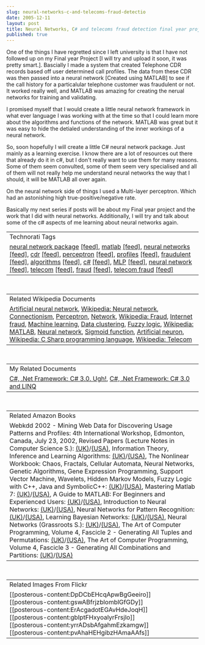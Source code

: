 ```yaml
---
slug: neural-networks-c-and-telecoms-fraud-detectio
date: 2005-12-11
layout: post
title: Neural Networks, C# and telecoms fraud detection final year project
published: true
---
```

One of the things I have regretted since I left university is that I have not followed up on my Final year Project [I will try and upload it soon, it was pretty smart.].  Bascially I made a system that created Telephone CDR records based off user determined call profiles.  The data from these CDR was then passed into a neural network [Created using MATLAB] to see if the call history for a particalular telephone customer was fraudulent or not.  It worked really well, and MATLAB was amazing for creating the nerual networks for training and validating.<p />I promised myself that I would create a little neural network framework in what ever language I was working with at the time so that I could learn more about the algorithms and functions of the network.  MATLAB was great but it was easy to hide the detialed understanding of the inner workings of a neural network.<p />So, soon hopefully I will create a little C# neural network package.  Just mainly as a learning exercise.  I know there are a lot of resources out there that already do it in c#, but I don't really want to use them for many reasons.  Some of them seem convulted, some of them seem very specialised and all of them will not really help me understand neural networks the way that I should, it will be MATLAB all over again.<p />On the neural network side of things I used a Multi-layer perceptron.  Which had an astonishing high true-positive/negative rate.<p />Basically my next series if posts will be about my Final year project and the work that I did with neural networks.  Additionally, I will try and talk about some of the c# aspects of me learning about neural networks again.<p /><table class="TechnoratiHead TagHeader">
<tr><td>Technorati Tags</td></tr>
<tr class="Technorati"><td>
<a href="http://www.kinlan.co.uk/tag/neural%20network%20package" class="Tag" rel="tag">neural network package</a> <a href="http://feeds.technorati.com/feed/posts/tag/neural%20network%20package" class="Tag">[feed]</a>, <a href="http://www.kinlan.co.uk/tag/matlab" class="Tag" rel="tag">matlab</a> <a href="http://feeds.technorati.com/feed/posts/tag/matlab" class="Tag">[feed]</a>, <a href="http://www.kinlan.co.uk/tag/neural%20networks" class="Tag" rel="tag">neural networks</a> <a href="http://feeds.technorati.com/feed/posts/tag/neural%20networks" class="Tag">[feed]</a>, <a href="http://www.kinlan.co.uk/tag/cdr" class="Tag" rel="tag">cdr</a> <a href="http://feeds.technorati.com/feed/posts/tag/cdr" class="Tag">[feed]</a>, <a href="http://www.kinlan.co.uk/tag/perceptron" class="Tag" rel="tag">perceptron</a> <a href="http://feeds.technorati.com/feed/posts/tag/perceptron" class="Tag">[feed]</a>, <a href="http://www.kinlan.co.uk/tag/profiles" class="Tag" rel="tag">profiles</a> <a href="http://feeds.technorati.com/feed/posts/tag/profiles" class="Tag">[feed]</a>, <a href="http://www.kinlan.co.uk/tag/fraudulent" class="Tag" rel="tag">fraudulent</a> <a href="http://feeds.technorati.com/feed/posts/tag/fraudulent" class="Tag">[feed]</a>, <a href="http://www.kinlan.co.uk/tag/algorithms" class="Tag" rel="tag">algorithms</a> <a href="http://feeds.technorati.com/feed/posts/tag/algorithms" class="Tag">[feed]</a>, <a href="http://www.kinlan.co.uk/tag/c%23" class="Tag" rel="tag">c#</a> <a href="http://feeds.technorati.com/feed/posts/tag/c%23" class="Tag">[feed]</a>, <a href="http://www.kinlan.co.uk/tag/MLP" class="Tag" rel="tag">MLP</a> <a href="http://feeds.technorati.com/feed/posts/tag/MLP" class="Tag">[feed]</a>, <a href="http://www.kinlan.co.uk/tag/neural%20network" class="Tag" rel="tag">neural network</a> <a href="http://feeds.technorati.com/feed/posts/tag/neural%20network" class="Tag">[feed]</a>, <a href="http://www.kinlan.co.uk/tag/telecom" class="Tag" rel="tag">telecom</a> <a href="http://feeds.technorati.com/feed/posts/tag/telecom" class="Tag">[feed]</a>, <a href="http://www.kinlan.co.uk/tag/fraud" class="Tag" rel="tag">fraud</a> <a href="http://feeds.technorati.com/feed/posts/tag/fraud" class="Tag">[feed]</a>, <a href="http://www.kinlan.co.uk/tag/telecom%20fraud" class="Tag" rel="tag">telecom fraud</a> <a href="http://feeds.technorati.com/feed/posts/tag/telecom%20fraud" class="Tag">[feed]</a>
</td></tr>
</table><br /><table class="TechnoratiHead TagHeader">
<tr><td>Related Wikipedia Documents</td></tr>
<tr class="Technorati"><td>
<a href="http://en.wikipedia.org/wiki/Artificial_neural_network" class="Tag" rel="tag">Artificial neural network</a>, <a href="http://en.wikipedia.org/wiki/Neural_network" class="Tag" rel="tag">Wikipedia: Neural network</a>, <a href="http://en.wikipedia.org/wiki/Connectionism" class="Tag" rel="tag">Connectionism</a>, <a href="http://en.wikipedia.org/wiki/Perceptron" class="Tag" rel="tag">Perceptron</a>, <a href="http://en.wikipedia.org/wiki/Network" class="Tag" rel="tag">Network</a>, <a href="http://en.wikipedia.org/wiki/Fraud" class="Tag" rel="tag">Wikipedia: Fraud</a>, <a href="http://en.wikipedia.org/wiki/Internet_fraud" class="Tag" rel="tag">Internet fraud</a>, <a href="http://en.wikipedia.org/wiki/Machine_learning" class="Tag" rel="tag">Machine learning</a>, <a href="http://en.wikipedia.org/wiki/Data_clustering" class="Tag" rel="tag">Data clustering</a>, <a href="http://en.wikipedia.org/wiki/Fuzzy_logic" class="Tag" rel="tag">Fuzzy logic</a>, <a href="http://en.wikipedia.org/wiki/MATLAB" class="Tag" rel="tag">Wikipedia: MATLAB</a>, <a href="http://en.wikipedia.org/wiki/Neural_networks" class="Tag" rel="tag">Neural network</a>, <a href="http://en.wikipedia.org/wiki/Sigmoid_function" class="Tag" rel="tag">Sigmoid function</a>, <a href="http://en.wikipedia.org/wiki/Artificial_neuron" class="Tag" rel="tag">Artificial neuron</a>, <a href="http://en.wikipedia.org/wiki/C_Sharp_programming_language" class="Tag" rel="tag">Wikipedia: C Sharp programming language</a>, <a href="http://en.wikipedia.org/wiki/Telecom" class="Tag" rel="tag">Wikipedia: Telecom</a>
</td></tr>
</table><br /><table class="TechnoratiHead TagHeader">
<tr><td>My Related Documents</td></tr>
<tr class="Technorati"><td>
<a href="http://www.kinlan.co.uk/2005/09/c-30-ugh.html" class="Tag" rel="tag">C#, .Net Framework: C# 3.0. Ugh!</a>, <a href="http://www.kinlan.co.uk/2005/09/c-30-and-linq.html" class="Tag" rel="tag">C#, .Net Framework: C# 3.0 and LINQ</a>
</td></tr>
</table><br /><table class="TechnoratiHead TagHeader">
<tr><td>Related Amazon Books</td></tr>
<tr class="Technorati"><td>Webkdd 2002 - Mining Web Data for Discovering Usage Patterns and Profiles: 4th International Workshop, Edmonton, Canada, July 23, 2002, Revised Papers (Lecture Notes in Computer Science S.): <a href="http://www.amazon.co.uk/exec/obidos/redirect?tag=cnetfra-21&amp;link_code=xm2&amp;camp=2025&amp;creative=165953&amp;path=http://www.amazon.co.uk/gp/redirect.html%253fASIN=3540203044%2526tag=cnetfra-21%2526lcode=xm2%2526cID=2025%2526ccmID=165953%2526location=/o/ASIN/3540203044%25253FSubscriptionId=0CM2PVF6VAHJQKW5G782" class="Tag" rel="tag">(UK)</a>/<a href="http://www.amazon.com/exec/obidos/redirect?tag=cnetfra-20&amp;link_code=xm2&amp;camp=2025&amp;creative=165953&amp;path=http://www.amazon.com/gp/redirect.html%253fASIN=3540203044%2526tag=cnetfra-20%2526lcode=xm2%2526cID=2025%2526ccmID=165953%2526location=/o/ASIN/3540203044%25253FSubscriptionId=0CM2PVF6VAHJQKW5G782" class="Tag" rel="tag">(USA)</a>, Information Theory, Inference and Learning Algorithms: <a href="http://www.amazon.co.uk/exec/obidos/redirect?tag=cnetfra-21&amp;link_code=xm2&amp;camp=2025&amp;creative=165953&amp;path=http://www.amazon.co.uk/gp/redirect.html%253fASIN=0521642981%2526tag=cnetfra-21%2526lcode=xm2%2526cID=2025%2526ccmID=165953%2526location=/o/ASIN/0521642981%25253FSubscriptionId=0CM2PVF6VAHJQKW5G782" class="Tag" rel="tag">(UK)</a>/<a href="http://www.amazon.com/exec/obidos/redirect?tag=cnetfra-20&amp;link_code=xm2&amp;camp=2025&amp;creative=165953&amp;path=http://www.amazon.com/gp/redirect.html%253fASIN=0521642981%2526tag=cnetfra-20%2526lcode=xm2%2526cID=2025%2526ccmID=165953%2526location=/o/ASIN/0521642981%25253FSubscriptionId=0CM2PVF6VAHJQKW5G782" class="Tag" rel="tag">(USA)</a>, The Nonlinear Workbook: Chaos, Fractals, Cellular Automata, Neural Networks, Genetic Algorithms, Gene Expression Programming, Support Vector Machine, Wavelets, Hidden Markov Models, Fuzzy Logic with C++, Java and SymbolicC++: <a href="http://www.amazon.co.uk/exec/obidos/redirect?tag=cnetfra-21&amp;link_code=xm2&amp;camp=2025&amp;creative=165953&amp;path=http://www.amazon.co.uk/gp/redirect.html%253fASIN=9812562915%2526tag=cnetfra-21%2526lcode=xm2%2526cID=2025%2526ccmID=165953%2526location=/o/ASIN/9812562915%25253FSubscriptionId=0CM2PVF6VAHJQKW5G782" class="Tag" rel="tag">(UK)</a>/<a href="http://www.amazon.com/exec/obidos/redirect?tag=cnetfra-20&amp;link_code=xm2&amp;camp=2025&amp;creative=165953&amp;path=http://www.amazon.com/gp/redirect.html%253fASIN=9812562915%2526tag=cnetfra-20%2526lcode=xm2%2526cID=2025%2526ccmID=165953%2526location=/o/ASIN/9812562915%25253FSubscriptionId=0CM2PVF6VAHJQKW5G782" class="Tag" rel="tag">(USA)</a>, Mastering Matlab 7: <a href="http://www.amazon.co.uk/exec/obidos/redirect?tag=cnetfra-21&amp;link_code=xm2&amp;camp=2025&amp;creative=165953&amp;path=http://www.amazon.co.uk/gp/redirect.html%253fASIN=0131857142%2526tag=cnetfra-21%2526lcode=xm2%2526cID=2025%2526ccmID=165953%2526location=/o/ASIN/0131857142%25253FSubscriptionId=0CM2PVF6VAHJQKW5G782" class="Tag" rel="tag">(UK)</a>/<a href="http://www.amazon.com/exec/obidos/redirect?tag=cnetfra-20&amp;link_code=xm2&amp;camp=2025&amp;creative=165953&amp;path=http://www.amazon.com/gp/redirect.html%253fASIN=0131857142%2526tag=cnetfra-20%2526lcode=xm2%2526cID=2025%2526ccmID=165953%2526location=/o/ASIN/0131857142%25253FSubscriptionId=0CM2PVF6VAHJQKW5G782" class="Tag" rel="tag">(USA)</a>, A Guide to MATLAB: For Beginners and Experienced Users: <a href="http://www.amazon.co.uk/exec/obidos/redirect?tag=cnetfra-21&amp;link_code=xm2&amp;camp=2025&amp;creative=165953&amp;path=http://www.amazon.co.uk/gp/redirect.html%253fASIN=052100859X%2526tag=cnetfra-21%2526lcode=xm2%2526cID=2025%2526ccmID=165953%2526location=/o/ASIN/052100859X%25253FSubscriptionId=0CM2PVF6VAHJQKW5G782" class="Tag" rel="tag">(UK)</a>/<a href="http://www.amazon.com/exec/obidos/redirect?tag=cnetfra-20&amp;link_code=xm2&amp;camp=2025&amp;creative=165953&amp;path=http://www.amazon.com/gp/redirect.html%253fASIN=052100859X%2526tag=cnetfra-20%2526lcode=xm2%2526cID=2025%2526ccmID=165953%2526location=/o/ASIN/052100859X%25253FSubscriptionId=0CM2PVF6VAHJQKW5G782" class="Tag" rel="tag">(USA)</a>, Introduction to Neural Networks: <a href="http://www.amazon.co.uk/exec/obidos/redirect?tag=cnetfra-21&amp;link_code=xm2&amp;camp=2025&amp;creative=165953&amp;path=http://www.amazon.co.uk/gp/redirect.html%253fASIN=1857285034%2526tag=cnetfra-21%2526lcode=xm2%2526cID=2025%2526ccmID=165953%2526location=/o/ASIN/1857285034%25253FSubscriptionId=0CM2PVF6VAHJQKW5G782" class="Tag" rel="tag">(UK)</a>/<a href="http://www.amazon.com/exec/obidos/redirect?tag=cnetfra-20&amp;link_code=xm2&amp;camp=2025&amp;creative=165953&amp;path=http://www.amazon.com/gp/redirect.html%253fASIN=1857285034%2526tag=cnetfra-20%2526lcode=xm2%2526cID=2025%2526ccmID=165953%2526location=/o/ASIN/1857285034%25253FSubscriptionId=0CM2PVF6VAHJQKW5G782" class="Tag" rel="tag">(USA)</a>, Neural Networks for Pattern Recognition: <a href="http://www.amazon.co.uk/exec/obidos/redirect?tag=cnetfra-21&amp;link_code=xm2&amp;camp=2025&amp;creative=165953&amp;path=http://www.amazon.co.uk/gp/redirect.html%253fASIN=0198538642%2526tag=cnetfra-21%2526lcode=xm2%2526cID=2025%2526ccmID=165953%2526location=/o/ASIN/0198538642%25253FSubscriptionId=0CM2PVF6VAHJQKW5G782" class="Tag" rel="tag">(UK)</a>/<a href="http://www.amazon.com/exec/obidos/redirect?tag=cnetfra-20&amp;link_code=xm2&amp;camp=2025&amp;creative=165953&amp;path=http://www.amazon.com/gp/redirect.html%253fASIN=0198538642%2526tag=cnetfra-20%2526lcode=xm2%2526cID=2025%2526ccmID=165953%2526location=/o/ASIN/0198538642%25253FSubscriptionId=0CM2PVF6VAHJQKW5G782" class="Tag" rel="tag">(USA)</a>, Learning Bayesian Networks: <a href="http://www.amazon.co.uk/exec/obidos/redirect?tag=cnetfra-21&amp;link_code=xm2&amp;camp=2025&amp;creative=165953&amp;path=http://www.amazon.co.uk/gp/redirect.html%253fASIN=0130125342%2526tag=cnetfra-21%2526lcode=xm2%2526cID=2025%2526ccmID=165953%2526location=/o/ASIN/0130125342%25253FSubscriptionId=0CM2PVF6VAHJQKW5G782" class="Tag" rel="tag">(UK)</a>/<a href="http://www.amazon.com/exec/obidos/redirect?tag=cnetfra-20&amp;link_code=xm2&amp;camp=2025&amp;creative=165953&amp;path=http://www.amazon.com/gp/redirect.html%253fASIN=0130125342%2526tag=cnetfra-20%2526lcode=xm2%2526cID=2025%2526ccmID=165953%2526location=/o/ASIN/0130125342%25253FSubscriptionId=0CM2PVF6VAHJQKW5G782" class="Tag" rel="tag">(USA)</a>, Neural Networks (Grassroots S.): <a href="http://www.amazon.co.uk/exec/obidos/redirect?tag=cnetfra-21&amp;link_code=xm2&amp;camp=2025&amp;creative=165953&amp;path=http://www.amazon.co.uk/gp/redirect.html%253fASIN=033380287X%2526tag=cnetfra-21%2526lcode=xm2%2526cID=2025%2526ccmID=165953%2526location=/o/ASIN/033380287X%25253FSubscriptionId=0CM2PVF6VAHJQKW5G782" class="Tag" rel="tag">(UK)</a>/<a href="http://www.amazon.com/exec/obidos/redirect?tag=cnetfra-20&amp;link_code=xm2&amp;camp=2025&amp;creative=165953&amp;path=http://www.amazon.com/gp/redirect.html%253fASIN=033380287X%2526tag=cnetfra-20%2526lcode=xm2%2526cID=2025%2526ccmID=165953%2526location=/o/ASIN/033380287X%25253FSubscriptionId=0CM2PVF6VAHJQKW5G782" class="Tag" rel="tag">(USA)</a>, The Art of Computer Programming, Volume 4, Fascicle 2 - Generating All Tuples and Permutations: <a href="http://www.amazon.co.uk/exec/obidos/redirect?tag=cnetfra-21&amp;link_code=xm2&amp;camp=2025&amp;creative=165953&amp;path=http://www.amazon.co.uk/gp/redirect.html%253fASIN=0201853930%2526tag=cnetfra-21%2526lcode=xm2%2526cID=2025%2526ccmID=165953%2526location=/o/ASIN/0201853930%25253FSubscriptionId=0CM2PVF6VAHJQKW5G782" class="Tag" rel="tag">(UK)</a>/<a href="http://www.amazon.com/exec/obidos/redirect?tag=cnetfra-20&amp;link_code=xm2&amp;camp=2025&amp;creative=165953&amp;path=http://www.amazon.com/gp/redirect.html%253fASIN=0201853930%2526tag=cnetfra-20%2526lcode=xm2%2526cID=2025%2526ccmID=165953%2526location=/o/ASIN/0201853930%25253FSubscriptionId=0CM2PVF6VAHJQKW5G782" class="Tag" rel="tag">(USA)</a>, The Art of Computer Programming, Volume 4, Fascicle 3 - Generating All Combinations and Partitions: <a href="http://www.amazon.co.uk/exec/obidos/redirect?tag=cnetfra-21&amp;link_code=xm2&amp;camp=2025&amp;creative=165953&amp;path=http://www.amazon.co.uk/gp/redirect.html%253fASIN=0201853949%2526tag=cnetfra-21%2526lcode=xm2%2526cID=2025%2526ccmID=165953%2526location=/o/ASIN/0201853949%25253FSubscriptionId=0CM2PVF6VAHJQKW5G782" class="Tag" rel="tag">(UK)</a>/<a href="http://www.amazon.com/exec/obidos/redirect?tag=cnetfra-20&amp;link_code=xm2&amp;camp=2025&amp;creative=165953&amp;path=http://www.amazon.com/gp/redirect.html%253fASIN=0201853949%2526tag=cnetfra-20%2526lcode=xm2%2526cID=2025%2526ccmID=165953%2526location=/o/ASIN/0201853949%25253FSubscriptionId=0CM2PVF6VAHJQKW5G782" class="Tag" rel="tag">(USA)</a>
</td></tr>
</table><br /><table class="TechnoratiHead TagHeader">
<tr><td>Related Images From Flickr</td></tr>
<tr class="Technorati"><td>
<span style="float: left;">[[posterous-content:DpDCbEHcqApwBgGeeiro]]</span><span style="float: left;">[[posterous-content:gswABfrjzblomblGfGDy]]</span><span style="float: left;">[[posterous-content:ErAcgadotEGAvHdeJoqH]]</span><span style="float: left;">[[posterous-content:gbIptFHxyoalyrFrsjlo]]</span><span style="float: left;">[[posterous-content:yrrADsbAfgahmEzkamgw]]</span><span style="float: left;">[[posterous-content:pvAhaHEHgibzHAmaAAfs]]</span>
</td></tr>
</table><div class="blogger-post-footer"><img class="posterous_download_image" src="https://blogger.googleusercontent.com/tracker/8109338-113430511894737578?l=www.kinlan.co.uk%2Findex.html" height="1" alt="" width="1" /></div>

